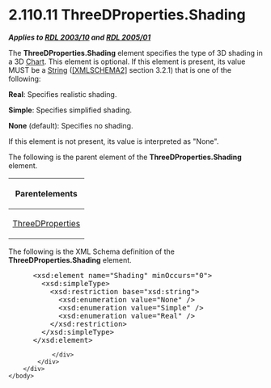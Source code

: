 <html dir="LTR" xmlns:mshelp="http://msdn.microsoft.com/mshelp" xmlns:ddue="http://ddue.schemas.microsoft.com/authoring/2003/5" xmlns:xlink="http://www.w3.org/1999/xlink" xmlns:tool="http://www.microsoft.com/tooltip">
    <head>
        <meta http-equiv="Content-Type" content="text/html; CHARSET=utf-8"></meta>
        <meta name="save" content="history"></meta>
        <title>2.110.11 ThreeDProperties.Shading</title>
        <xml>
            <mshelp:toctitle title="2.110.11 ThreeDProperties.Shading"></mshelp:toctitle>
            <mshelp:rltitle title="[MS-RDL]: ThreeDProperties.Shading"></mshelp:rltitle>
            <mshelp:keyword index="A" term="bdf41998-70ac-4dcf-9cba-547be82e1567"></mshelp:keyword>
            <mshelp:attr name="DCSext.ContentType" value="open specification"></mshelp:attr>
            <mshelp:attr name="AssetID" value="bdf41998-70ac-4dcf-9cba-547be82e1567"></mshelp:attr>
            <mshelp:attr name="TopicType" value="kbRef"></mshelp:attr>
            <mshelp:attr name="DCSext.Title" value="[MS-RDL]: ThreeDProperties.Shading" />
        </xml>
    </head>
    <body>
        <div id="header">
            <h1 class="heading">2.110.11 ThreeDProperties.Shading</h1>
        </div>
        <div id="mainSection">
            <div id="mainBody">
                <div id="allHistory" class="saveHistory"></div>
                <div id="sectionSection0" class="section" name="collapseableSection">
                    

<p><b><i>Applies to </i></b><a href="a7e2ad00-07c8-4f6d-80ab-3ad55df7b233.html"><b><i>RDL 2003/10</i></b></a><b>
<i>and </i></b><a href="3ebe2912-4958-4832-b391-cad1f5e13338.html"><b><i>RDL 2005/01</i></b></a></p>

<p>The <b>ThreeDProperties.Shading</b> element specifies the
type of 3D shading in a 3D <a href="b0ab5524-7eb2-47a7-a4d3-230f5c8c5526.html">Chart</a>. This element is
optional. If this element is present, its value MUST be a <a href="1ed81ef3-a683-45e3-aaad-bd2bbe71bc3d.html">String</a> (<a href="https://go.microsoft.com/fwlink/?LinkId=90610">[XMLSCHEMA2]</a> section
3.2.1) that is one of the following:</p>

<p><b>Real</b>: Specifies realistic shading.</p>

<p><b>Simple</b>: Specifies simplified shading.</p>

<p><b>None</b> (default): Specifies no shading.</p>

<p>If this element is not present, its value is interpreted as
&quot;None&quot;.</p>

<p>The following is the parent element of the <b>ThreeDProperties.Shading</b>
element.</p>

<table>
 <thead>
  <tr>
   <th>
   <p>Parentelements</p>
   </th>
  </tr>
 </thead>
 <tr>
  <td>
  <p><a href="2617763c-2b85-4f0d-9e3f-1828abb52b23.html">ThreeDProperties</a></p>
  </td>
 </tr>
</table>

<p>The following is the XML Schema definition of the <b>ThreeDProperties.Shading</b>
element.</p>

<dl>
<dd>
<div><pre> &lt;xsd:element name=&quot;Shading&quot; minOccurs=&quot;0&quot;&gt;
   &lt;xsd:simpleType&gt;
     &lt;xsd:restriction base=&quot;xsd:string&quot;&gt;
       &lt;xsd:enumeration value=&quot;None&quot; /&gt;
       &lt;xsd:enumeration value=&quot;Simple&quot; /&gt;
       &lt;xsd:enumeration value=&quot;Real&quot; /&gt;
     &lt;/xsd:restriction&gt;
   &lt;/xsd:simpleType&gt;
 &lt;/xsd:element&gt;
</pre></div>
</dd></dl>


                </div>
            </div>
        </div>
    </body>
</html>